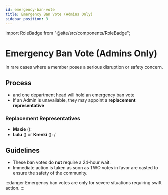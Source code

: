 ```yaml
---
id: emergency-ban-vote
title: Emergency Ban Vote (Admins Only)
sidebar_position: 3
---
```


import RoleBadge from "@site/src/components/RoleBadge";

# Emergency Ban Vote (Admins Only)

In rare cases where a member poses a serious disruption or safety concern.

## Process

- <RoleBadge role="Lewd Governor" color="#ff6b6b" /> and one department head will hold an emergency ban vote
- If an Admin is unavailable, they may appoint a **replacement representative**

### Replacement Representatives

- **Maxie** (<RoleBadge role="Lewd Governor" color="#ff6b6b" />): <RoleBadge role="HR" color="#ff6b6b" />
- **Lulu** (<RoleBadge role="Lewd Governor" color="#ff6b6b" />) or **Krenki** (<RoleBadge role="Lewd Governor" color="#ff6b6b" />): <RoleBadge role="Head Moderator" color="#e68027" /> / <RoleBadge role="Event Manager" color="#f75edb" />

## Guidelines

- These ban votes do **not** require a 24-hour wait.
- Immediate action is taken as soon as TWO votes in favor are casted to ensure the safety of the community.

:::danger
Emergency ban votes are only for severe situations requiring swift action.
:::
